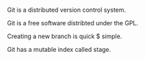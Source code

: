 Git is a distributed version control system.

Git is a free software distribted under the GPL.

Creating a new branch is quick $ simple.

Git has a mutable index called stage.
